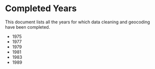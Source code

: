 # Completed Years

This document lists all the years for which data cleaning and geocoding have been completed.

- 1975
- 1977
- 1979
- 1981
- 1983
- 1989
